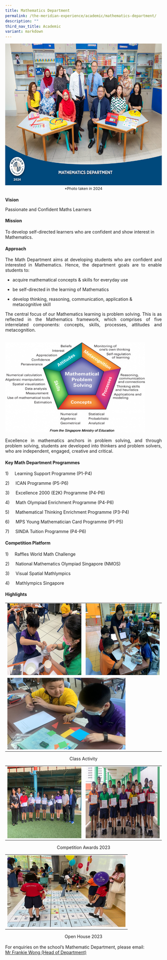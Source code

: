 ```yaml
---
title: Mathematics Department
permalink: /the-meridian-experience/academic/mathematics-department/
description: ""
third_nav_title: Academic
variant: markdown
---
```

<img src="/images/Our%20Staff/2024%20Dept%20Photo/MATHEMATICS_DEPARTMENT_Formal.jpg" style="width:650px;height:455px;float:center">
<p style="margin-bottom:0; margin-top:0; font-size: 12px; text-align:center;">*Photo taken in 2024</p>

<h4 style="margin-bottom:0; margin-top:1;"> Vision</h4>
<p>Passionate and Confident Maths Learners</p>

#### Mission
<p>To develop self-directed learners who are confident and show interest in Mathematics.</p>

#### Approach
<p align="justify">The Math Department aims at developing students who are confident and interested in Mathematics. Hence, the department goals are to enable students to:</p>

*   acquire mathematical concepts &amp; skills for everyday use  
    
*   be self-directed in the learning of Mathematics  
    
*   develop thinking, reasoning, communication, application &amp; metacognitive skill

<p align="justify">The central focus of our Mathematics learning is problem solving. This is as reflected in the Mathematics framework, which comprises of five interrelated components: concepts, skills, processes, attitudes and metacognition.</p>
<br>

<img src="/images/The%20Meridian%20Experience/Math%20Dept/mathematics-department-maths-720x486.png" style="width:450px;height:290px;float:center">

<p align="justify">Excellence in mathematics anchors in problem solving, and through problem solving, students are developed into thinkers and problem solvers, who are independent, engaged, creative and critical.</p>

#### Key Math Department Programmes

1)&nbsp;&nbsp;&nbsp;&nbsp; Learning Support Programme (P1-P4)

2)&nbsp;&nbsp;&nbsp;&nbsp; ICAN Programme (P5-P6)

3)&nbsp;&nbsp;&nbsp;&nbsp; Excellence 2000 (E2K) Programme (P4-P6)

4)&nbsp;&nbsp;&nbsp;&nbsp; Math Olympiad Enrichment Programme (P4-P6)

5)&nbsp;&nbsp;&nbsp;&nbsp; Mathematical Thinking Enrichment Programme (P3-P4)

6)&nbsp;&nbsp;&nbsp;&nbsp; MPS Young Mathematician Card Programme (P1-P5)

7)&nbsp;&nbsp;&nbsp;&nbsp; SINDA Tuition Programme (P4-P6)


#### Competition Platform

1)&nbsp;&nbsp;&nbsp;&nbsp; Raffles World Math Challenge

2)&nbsp;&nbsp;&nbsp;&nbsp; National Mathematics Olympiad Singapore (NMOS)

3)&nbsp;&nbsp;&nbsp;&nbsp; Visual Spatial Mathlympics

4)&nbsp;&nbsp;&nbsp;&nbsp; Mathlympics Singapore

#### Highlights

<table style="width:100%">
  <tbody><tr>
    <td><img src="/images/The%20Meridian%20Experience/Math%20Dept/2024_Math2.jpg" style="width:380px;height:230px;float:center"></td>
    <td><img src="/images/The%20Meridian%20Experience/Math%20Dept/2024_Math3.jpg" style="width:380px;height:230px;float:center"></td>
  </tr>
		<tr>
    <td colspan="2"><img src="/images/The%20Meridian%20Experience/Math%20Dept/2024_Math4.jpg" style="width:380px;height:230px;float:center"></td>
	</tr>
</tbody></table>
<p style="margin-bottom:0; margin-top:0; text-align:center;">Class Activity</p>

<table style="width:100%">
  <tbody><tr>
    <td><img src="/images/The%20Meridian%20Experience/Math%20Dept/2024_Math5.jpg" style="width:380px;height:230px;float:center"></td>
    <td><img src="/images/The%20Meridian%20Experience/Math%20Dept/2024_Math6.jpg" style="width:380px;height:230px;float:center"></td>
  </tr>
</tbody></table>
<p style="margin-bottom:0; margin-top:0; text-align:center;">Competition Awards 2023</p>

<table style="width:100%">
  <tbody>
		<tr>
    <td colspan="2"><img src="/images/The%20Meridian%20Experience/Math%20Dept/2024_Math1.jpg" style="width:380px;height:230px;float:center"></td>
	</tr>
</tbody></table>
<p style="margin-bottom:0; margin-top:0; text-align:center;">Open House 2023</p>

<br>
For enquiries on the school’s Mathematic Department, please email:<br>
<a href="mailto:wong_hoe_shyan@moe.edu.sg">Mr Frankie Wong (Head of Department)</a>